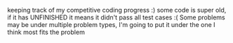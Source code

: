 keeping track of my competitive coding progress :)
some code is super old, if it has UNFINISHED it means it didn't pass all test cases :(
Some problems may be under multiple problem types, I'm going to put it under the one I think most fits the problem
